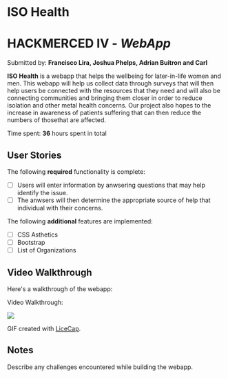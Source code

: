 # ISO Health
# HACKMERCED IV - *WebApp*
Submitted by: **Francisco Lira, Joshua Phelps, Adrian Buitron and Carl**

**ISO Health** is a webapp that helps the wellbeing for later-in-life women and men. This webapp will help us collect data through surveys that will then help users be connected with the resources that they need and will also be connecting communities and bringing them closer in order to reduce isolation and other metal health concerns. Our project also hopes to the increase in awareness of patients suffering that can then reduce the numbers of thosethat are affected.


Time spent: **36** hours spent in total

## User Stories

The following **required** functionality is complete:

* [ ] Users will enter information by anwsering questions that may help identify the issue. 
* [ ] The anwsers will then determine the appropriate source of help that individual with their concerns. 

The following **additional** features are implemented:

- [ ] CSS Asthetics
- [ ] Bootstrap
- [ ] List of Organizations

## Video Walkthrough

Here's a walkthrough of the webapp:

Video Walkthrough:

![](https://i.imgur.com/llAs2UG.gif)

GIF created with [LiceCap](http://www.cockos.com/licecap/).

## Notes

Describe any challenges encountered while building the webapp.

